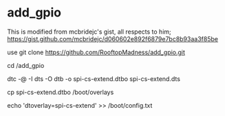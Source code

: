# add_gpio
This is modified from mcbridejc's gist, all respects to him; https://gist.github.com/mcbridejc/d060602e892f6879e7bc8b93aa3f85be

use 
git clone https://github.com/RooftopMadness/add_gpio.git 

cd /add_gpio 

dtc -@ -I dts -O dtb -o spi-cs-extend.dtbo spi-cs-extend.dts 

cp spi-cs-extend.dtbo /boot/overlays 

echo 'dtoverlay=spi-cs-extend' >> /boot/config.txt 

